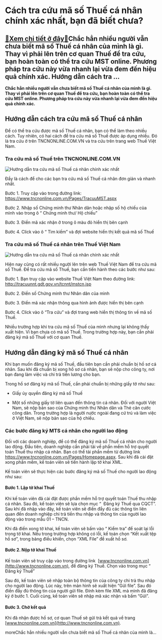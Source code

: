 Cách tra cứu mã số Thuế cá nhân chính xác nhất, bạn đã biết chưa?
=================================================================

[:gift:Xem chi tiết ở đây:gift:](https://hddtvn.com/cach-tra-cuu-ma-so-thue-ca-nhan-chinh-xac-nhat-ban-da-biet-chua/)Chắc hẳn nhiều người vẫn chưa biết mã số Thuế cá nhân của mình là gì. Thay vì phải lên trên cơ quan Thuế để tra cứu, bạn hoàn toàn có thể tra cứu MST online. Phương pháp tra cứu này vừa nhanh lại vừa đem đến hiệu quả chính xác. Hướng dẫn cách tra …
--------------------------------------------------------------------------------------------------------------------------------------------------------------------------------------------------------------------------------------------------------

**Chắc hẳn nhiều người vẫn chưa biết mã số Thuế cá nhân của mình là gì. Thay vì phải lên trên cơ quan Thuế để tra cứu, bạn hoàn toàn có thể tra cứu MST online. Phương pháp tra cứu này vừa nhanh lại vừa đem đến hiệu quả chính xác.**


Hướng dẫn cách tra cứu mã số Thuế cá nhân
-----------------------------------------


Để có thể tra cứu được mã số Thuế cá nhân, bạn có thể làm theo nhiều cách. Tuy nhiên, có hai cách để tra cứu mã số Thuế được áp dụng nhiều. Đó là tra cứu ở trên TNCNONLINE.COM.VN và tra cứu trên trang web Thuế Việt Nam.


### Tra cứu mã số Thuế trên TNCNONLINE.COM.VN


![Hướng dẫn tra cứu mã số Thuế cá nhân chính xác nhất](https://hddtvn.com/wp-content/uploads/2021/01/LDlIaZ0.png)


Đầy là cách để cho các bạn tra cứu mã số Thuế cá nhân đơn giản và nhanh nhất.


Bước 1. Truy cập vào trong đường link: <https://www.tncnonline.com.vn/Pages/TracuuMST.aspx>


Bước 2. Nhập số Chứng minh thư Nhân dân hoặc nhập số hộ chiếu của mình vào trong ô “ Chứng minh thư/ Hộ chiếu”


Bước 3. Điền mã xác nhận ở trong ô màu đỏ hiển thị bên cạnh


Bước 4. Click vào ô “ Tìm kiếm” và đợi website hiển thị kết quả mã số Thuế


### Tra cứu mã số Thuế cá nhân trên Thuế Việt Nam


![Hướng dẫn tra cứu mã số Thuế cá nhân chính xác nhất](https://hddtvn.com/wp-content/uploads/2021/01/SGepTXf.png)


Hiện nay cũng có rất nhiều người lên trên web Thuế Việt Nam để tra cứu mã số Thuế. Để tra cứu mã số Thuế, bạn cần tiến hành theo các bước như sau:


Bước 1. Bạn truy cập vào website Thuế Việt Nam theo đường link: <http://tracuunnt.gdt.gov.vn/tcnnt/mstcn.jsp>


Bước 2. Điền số Chứng minh thư Nhân dân của mình


Bước 3. Điền mã xác nhận thông qua hình ảnh được hiển thị bên cạnh


Bước 4. Click vào ô “Tra cứu” và đợi trang web hiển thị thông tin về mã số Thuế.


Nhiều trường hợp khi tra cứu mã số Thuế của mình nhưng lại không thấy xuất hiện. Vì bạn chưa có mã số Thuế. Trong trường hợp này, bạn cần phải đăng ký mã số Thuế với cơ quan Thuế.


Hướng dẫn đăng ký mã số Thuế cá nhân
------------------------------------


Khi bạn muốn đăng ký mã số Thuế, đầu tiên bạn cần phải chuẩn bị hồ sơ cá nhân. Sau khi đã chuẩn bị xong hồ sơ cá nhân, bạn sẽ nộp cho công ty, nơi bạn đang làm việc và chi trả tiền lương cho bạn.


Trong hồ sơ đăng ký mã số Thuế, cần phải chuẩn bị những giấy tờ như sau:




* Giấy ủy quyền đăng ký mã số Thuế

* Một số những giấy tờ liên quan đến thông tin cá nhân. Đối với người Việt Nam, sẽ nộp bản sao của Chứng minh thư Nhân dân và Thẻ căn cước công dân. Trong trường hợp là người nước ngoài đang cứ trú và làm việc ở Việt Nam, sẽ nộp bản sao của hộ chiếu.



### Các bước đăng ký MTS cá nhân cho người lao động


Đối với các doanh nghiệp, để có thể đăng ký mã số Thuế cá nhân cho người lao động. Đầu tiên, doanh nghiệp cần phải tải về phần mềm hỗ trợ quyết toán Thuế thu nhập cá nhân. Bạn có thể tải phần mềm từ đường link <https://www.tncnonline.com.vn/Pages/Homepage.aspx>. Sau khi đã cài đặt xong phần mềm, kế toán viên sẽ tiến hành lập tờ khai XML.


Kế toán viên sẽ thực hiện các bước đăng ký mã số Thuế cho người lao động như sau:


#### Bước 1. Lập tờ khai Thuế


Khi kế toán viên đã cài đặt được phần mềm hỗ trợ quyết toán Thuế thu nhập cá nhân. Sau đó, kế toán viên sẽ lựa chọn mục “  Đăng ký Thuế qua CQCT”. Sau khi đã nhập vào đây, kế toán viên sẽ điền đẩy đủ các thông tin liên quan đến doanh nghiệp chi trả tiền thu nhập và thông tin của người lao động vào trong mẫu 01 – TNCN.


Khi đã điền xong tờ khai, kế toán viên sẽ bấm vào “ Kiểm tra” để soát lại lỗi trong tờ khai. Nếu trong trường hợp không có lỗi, kế toán chọn “Kết xuất tệp hồ sơ”, trong bảng điều khiển, chọn “XML File” để xuất hồ sơ.


#### Bước 2. Nộp tờ khai Thuế


Kế toán viên sẽ truy cập vào trong đường link  [www.tncnonline.com.vn](http://www.tncnonline.com.vn), để đăng ký Thuế. Chọn vào trong mục “ Đăng ký Thuế”


Sau đó, kế toán viên sẽ nhập toàn bộ thông tin của công ty chi trả thu nhập cho người lao động. Lúc này, trên màn hình sẽ xuất hiện “Gửi file”. Sau đó điền đầy đủ thông tin của người gửi file. Đính kèm file XML mà mình đã đăng ký ở bước 1. Cuối cùng, kế toán viên sẽ nhập mã xác nhận và bấm “Gửi”.


#### Bước 3. Chờ kết quả


Khi đã nhận được hồ sơ, cơ quan Thuế sẽ gửi trả kết quả về trang [www.tncnonline.com.vn](http://www.tncnonline.com.vn).


moreChắc hẳn nhiều người vẫn chưa biết mã số Thuế cá nhân của mình là…

